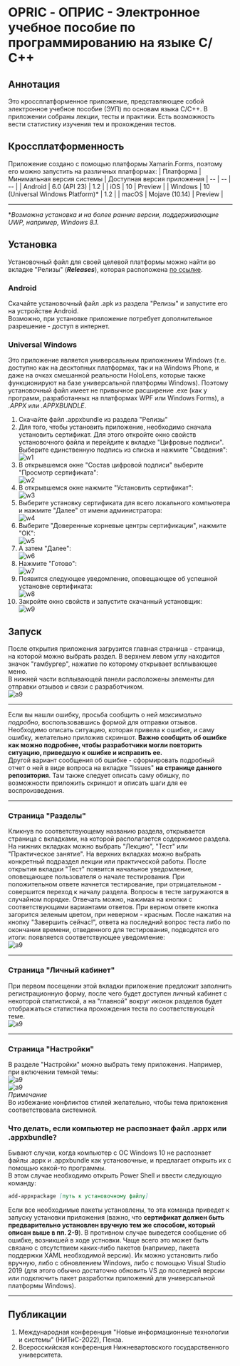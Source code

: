 # OPRIC - ОПРИС - Электронное учебное пособие по программированию на языке С/С++ #
## Аннотация ##
Это кроссплатформенное приложение, представляющее собой электронное учебное пособие (ЭУП) по основам языка С/С++. В приложении собраны лекции, тесты и практики. Есть возможность вести статистику изучения тем и прохождения тестов.
## Кроссплатформенность ##
Приложение создано с помощью платформы Xamarin.Forms, поэтому его можно запустить на различных платформах:
| Платформа | Минимальная версия системы | Доступная версия приложения
| -- | -- | -- |
| Android | 6.0 (API 23) | 1.2 |
| iOS | 10 | Preview |
| Windows | 10 (Universal Windows Platform)* | 1.2 |
| macOS | Mojave (10.14) | Preview |
***
**Возможна установка и на более ранние версии, поддерживающие UWP, например, Windows 8.1.*
## Установка ##
Установочный файл для своей целевой платформы можно найти во вкладке "Релизы" (***Releases***), которая расположена [по ссылке](https://github.com/LeoKhariton/Mobile-Cpp-Tutorial/releases).  
### Android ###
Скачайте установочный файл .apk из раздела "Релизы" и запустите его на устройстве Android.  
Возможно, при установке приложение потребует дополнительное разрешение - доступ в интернет.  
### Universal Windows ###
Это приложение является универсальным приложением Windows (т.е. доступно как на десктопных платформах, так и на Windows Phone, и даже на очках смешанной реальности HoloLens, которые также функционируют на базе универсальной платформы Windows). Поэтому установочный файл имеет не привычное расширение .exe (как у программ, разработанных на платформах WPF или Windows Forms), а *.APPX* или *.APPXBUNDLE*.  
1. Скачайте файл .appxbundle из раздела "Релизы"  
2. Для того, чтобы установить приложение, необходимо сначала установить сертификат. Для этого откройте окно свойств установочного файла и перейдите к вкладке "Цифровые подписи". Выберите единственную подпись из списка и нажмите "Сведения":  
![w1](https://github.com/LeoKhariton/Opric/blob/main/Setup/UWP/w1.png)  
3. В открывшемся окне "Состав цифровой подписи" выберите "Просмотр сертификата":  
![w2](https://github.com/LeoKhariton/Opric/blob/main/Setup/UWP/w2.png)  
4. В открывшемся окне нажмите "Установить сертификат":  
![w3](https://github.com/LeoKhariton/Opric/blob/main/Setup/UWP/w3.png)  
5. Выберите установку сертификата для всего локального компьютера и нажмите "Далее" от имени администратора:  
![w4](https://github.com/LeoKhariton/Opric/blob/main/Setup/UWP/w4.png)  
6. Выберите "Доверенные корневые центры сертификации", нажмите "ОК":  
![w5](https://github.com/LeoKhariton/Opric/blob/main/Setup/UWP/w5.png)  
7. А затем "Далее":  
![w6](https://github.com/LeoKhariton/Opric/blob/main/Setup/UWP/w6.png)  
8. Нажмите "Готово":  
![w7](https://github.com/LeoKhariton/Opric/blob/main/Setup/UWP/w7.png)  
9. Появится следующее уведомление, оповещающее об успешной установке сертификата:  
![w8](https://github.com/LeoKhariton/Opric/blob/main/Setup/UWP/w8.png)  
10. Закройте окно свойств и запустите скачанный установщик:  
![w9](https://github.com/LeoKhariton/Opric/blob/main/Setup/UWP/w9.png)  
## Запуск ##
После открытия приложения загрузится главная страница - страница, на которой можно выбрать раздел. В верхнем левом углу находится значок "гамбургер", нажатие по которому открывает всплывающее меню.  
В нижней части всплывающей панели расположены элементы для отправки отзывов и связи с разработчиком.  
![a9](https://github.com/LeoKhariton/Opric/blob/main/Test/Слайд1.PNG)  
***
Если вы нашли ошибку, просьба сообщить о ней *максимально подробно*, воспользовавшись формой для отправки отзывов. Необходимо описать ситуацию, которая привела к ошибке, и саму ошибку, желательно приложив скриншот. **Важно сообщить об ошибке как можно подробнее, чтобы разработчики могли повторить ситуацию, приведшую к ошибке и исправить ее.**  
Другой вариант сообщения об ошибке - сформировать подробный отчет о ней в виде вопроса на вкладке "Issues" **на странице данного репозитория**. Там также следует описать саму обишку, по возможности приложить скриншот и описать шаги для ее воспроизведения.  
***
### Страница "Разделы" ###
Кликнув по соответствующему названию раздела, открывается страница с вкладками, на которой располагается содержимое раздела. На нижних вкладках можно выбрать "Лекцию", "Тест" или "Практическое занятие". На верхних вкладках можно выбрать конкретный подраздел лекции или практической работы. После открытия вкладки "Тест" появится начальное уведомление, оповещающее пользователя о начале тестирования. При положительном ответе начнется тестирование, при отрицательном - совершится переход к началу раздела. Вопросы в тесте загружаются в случайном порядке. Отвечать можно, нажимая на кнопки с соответствующими вариантами ответов. При верном ответе кнопка загорится зеленым цветом, при неверном - красным. После нажатия на кнопку "Завершить сейчас!", ответа на последний вопрос теста либо по окончании времени, отведенного для тестирования, подводятся его итоги: появляется соответствующее уведомление:  
![a9](https://github.com/LeoKhariton/Opric/blob/main/Test/Слайд2.PNG)  
***
### Страница "Личный кабинет" ###
При первом посещении этой вкладки приложение предложит заполнить регистрационную форму, после чего будет доступен личный кабинет с некоторой статистикой, а на "главной" вокруг иконок разделов будет отображаться статистика прохождения теста по соответствующей теме.  
![a9](https://github.com/LeoKhariton/Opric/blob/main/Test/Слайд3.PNG)  
***
### Страница "Настройки" ###
В разделе "Настройки" можно выбрать тему приложения. Например, при включении темной темы:  
![a9](https://github.com/LeoKhariton/Opric/blob/main/Test/Слайд4.PNG)  
![a9](https://github.com/LeoKhariton/Opric/blob/main/Test/Слайд5.PNG)  
*Примечание*  
Во избежание конфликтов стилей желательно, чтобы тема приложения соответствовала системной.  
### Что делать, если компьютер не распознает файл .appx или .appxbundle? ###
Бывают случаи, когда компьютер с ОС Windows 10 не распознает файлы .appx и .appxbundle как установочные, и предлагает открыть их с помощью какой-то программы.  
В этом случае необходимо открыть Power Shell и ввести следующую команду:
```md
add-appxpackage [путь к установочному файлу]
```
Если все необходимые пакеты установлены, то эта команда приведет к запуску установки приложения (важно, что **сертификат должен быть предварительно установлен вручную тем же способом, который описан выше в пп. 2-9**). В противном случае выведется сообщение об ошибке, возникшей в ходе устновки. Чаще всего это может быть связано с отсутствием каких-либо пакетов (например, пакета поддержки XAML необходимой версии). Их можно установить либо вручную, либо с обновлением Windows, либо с помощью Visual Studio 2019 (для этого обычно достаточно обновить VS до последней версии или подключить пакет разработки приложений для универсальной платформы Windows).  
*****
## Публикации ##
1. Международная конференция "Новые информационные технологии и системы" (НИТиС-2022), Пенза.
2. Всеросскийская конференция Нижневартовского государственного университета.  
